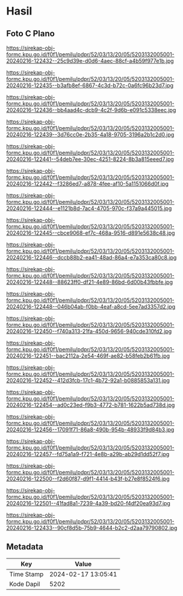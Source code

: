 # Hasil

## Foto C Plano

https://sirekap-obj-formc.kpu.go.id/f0f1/pemilu/pdpr/52/03/13/20/05/5203132005001-20240216-122432--25c9d39e-d0d6-4aec-88cf-a4b59f977e1b.jpg

https://sirekap-obj-formc.kpu.go.id/f0f1/pemilu/pdpr/52/03/13/20/05/5203132005001-20240216-122435--b3afb8ef-6867-4c3d-b72c-0a6fc96b23d7.jpg

https://sirekap-obj-formc.kpu.go.id/f0f1/pemilu/pdpr/52/03/13/20/05/5203132005001-20240216-122436--bb4aad4c-dcb9-4c2f-9d6b-e091c5338eec.jpg

https://sirekap-obj-formc.kpu.go.id/f0f1/pemilu/pdpr/52/03/13/20/05/5203132005001-20240216-122439--3d76cc0e-2b35-4a18-9705-3196a2b1c2d0.jpg

https://sirekap-obj-formc.kpu.go.id/f0f1/pemilu/pdpr/52/03/13/20/05/5203132005001-20240216-122441--54deb7ee-30ec-4251-8224-8b3a815eeed7.jpg

https://sirekap-obj-formc.kpu.go.id/f0f1/pemilu/pdpr/52/03/13/20/05/5203132005001-20240216-122442--f3286ed7-a878-4fee-af10-5a1151066d0f.jpg

https://sirekap-obj-formc.kpu.go.id/f0f1/pemilu/pdpr/52/03/13/20/05/5203132005001-20240216-122444--e1121b8d-7ac4-4705-970c-f37a9a445015.jpg

https://sirekap-obj-formc.kpu.go.id/f0f1/pemilu/pdpr/52/03/13/20/05/5203132005001-20240216-122445--cbce9068-ef7c-468a-9516-d891e5638c48.jpg

https://sirekap-obj-formc.kpu.go.id/f0f1/pemilu/pdpr/52/03/13/20/05/5203132005001-20240216-122446--dccb88b2-ea41-48ad-86a4-e7a353ca80c8.jpg

https://sirekap-obj-formc.kpu.go.id/f0f1/pemilu/pdpr/52/03/13/20/05/5203132005001-20240216-122448--88623ff0-df21-4e89-86bd-6d00b43fbbfe.jpg

https://sirekap-obj-formc.kpu.go.id/f0f1/pemilu/pdpr/52/03/13/20/05/5203132005001-20240216-122448--046b04ab-f0bb-4eaf-a8cd-5ee7ad3357d2.jpg

https://sirekap-obj-formc.kpu.go.id/f0f1/pemilu/pdpr/52/03/13/20/05/5203132005001-20240216-122450--f740a313-21fa-450d-9656-940cde310fd2.jpg

https://sirekap-obj-formc.kpu.go.id/f0f1/pemilu/pdpr/52/03/13/20/05/5203132005001-20240216-122451--bac2112a-2e54-469f-ae82-b58feb2b61fb.jpg

https://sirekap-obj-formc.kpu.go.id/f0f1/pemilu/pdpr/52/03/13/20/05/5203132005001-20240216-122452--412d3fcb-17c1-4b72-92a1-b0885853a131.jpg

https://sirekap-obj-formc.kpu.go.id/f0f1/pemilu/pdpr/52/03/13/20/05/5203132005001-20240216-122454--ad0c23ed-f9b3-4772-b781-1622b5ad738d.jpg

https://sirekap-obj-formc.kpu.go.id/f0f1/pemilu/pdpr/52/03/13/20/05/5203132005001-20240216-122456--17091f71-86a8-490b-954b-48933f9d84b3.jpg

https://sirekap-obj-formc.kpu.go.id/f0f1/pemilu/pdpr/52/03/13/20/05/5203132005001-20240216-122457--fd75a1a9-f721-4e8b-a29b-ab29d1dd52f7.jpg

https://sirekap-obj-formc.kpu.go.id/f0f1/pemilu/pdpr/52/03/13/20/05/5203132005001-20240216-122500--f2d60f87-d9f1-4414-b43f-b27e8f8524f6.jpg

https://sirekap-obj-formc.kpu.go.id/f0f1/pemilu/pdpr/52/03/13/20/05/5203132005001-20240216-122501--41fad8a1-7239-4a39-bd20-f4df20ea93d7.jpg

https://sirekap-obj-formc.kpu.go.id/f0f1/pemilu/pdpr/52/03/13/20/05/5203132005001-20240216-122433--90cf8d5b-75b9-4644-b2c2-d2aa79790802.jpg


## Metadata

| Key        | Value               |
| ---------- | ------------------- |
| Time Stamp | 2024-02-17 13:05:41 |
| Kode Dapil | 5202                |



